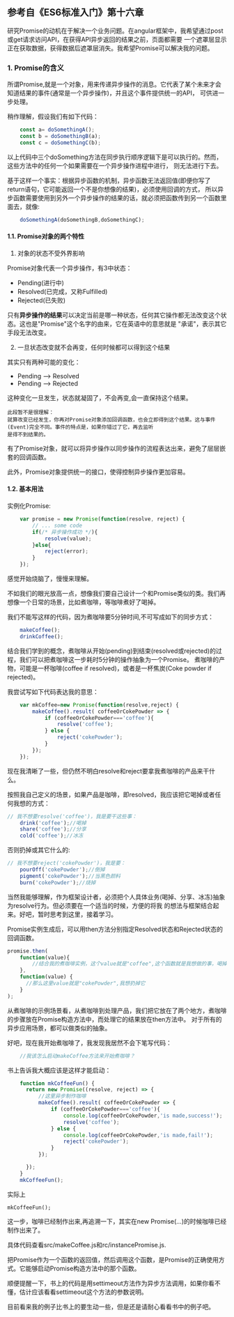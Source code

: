 ## 参考自《ES6标准入门》第十六章

研究Promise的动机在于解决一个业务问题。在angular框架中，我希望通过post或get请求访问API，在获得API异步返回的结果之前，页面都需要
一个遮罩层显示正在获取数据，获得数据后遮罩层消失。我希望Promise可以解决我的问题。

### 1. Promise的含义

所谓Promise,就是一个对象，用来传递异步操作的消息。它代表了某个未来才会知道结果的事件(通常是一个异步操作)，并且这个事件提供统一的API，
可供进一步处理。

稍作理解，假设我们有如下代码：
```javascript
    const a= doSomethingA();
    const b = doSomethingB(a);
    const c = doSomethingC(b);
```
以上代码中三个doSomething方法在同步执行顺序逻辑下是可以执行的。然而，这些方法中的任何一个如果需要在一个异步操作进程中进行，
则无法进行下去。

基于这样一个事实：根据异步函数的机制，异步函数无法返回值(即便你写了return语句，它可能返回一个不是你想像的结果)，必须使用回调的方式，
所以异步函数需要使用到另外一个异步操作的结果的话，就必须把函数传到另一个函数里面去，就像:
```javascript
    doSomethingA(doSomethingB,doSomethingC);
```


#### 1.1. Promise对象的两个特性

1. 对象的状态不受外界影响

Promise对象代表一个异步操作，有3中状态：
* Pending(进行中)
* Resolved(已完成，又称Fulfilled)
* Rejected(已失败)

只有<B>异步操作的结果</B>可以决定当前是哪一种状态，任何其它操作都无法改变这个状态。这也是"Promise"这个名字的由来，它在英语中的意思就是
"承诺"，表示其它手段无法改变。

2. 一旦状态改变就不会再变，任何时候都可以得到这个结果

其实只有两种可能的变化：
* Pending --> Resolved
* Pending --> Rejected

这种变化一旦发生，状态就凝固了，不会再变,会一直保持这个结果。
```text
此段暂不是很理解：
就算改变已经发生，你再对Promise对象添加回调函数，也会立即得到这个结果。这与事件(Event)完全不同。事件的特点是，如果你错过了它，再去监听
是得不到结果的。
```
有了Promise对象，就可以将异步操作以同步操作的流程表达出来，避免了层层嵌套的回调函数。

此外，Promise对象提供统一的接口，使得控制异步操作更加容易。

#### 1.2. 基本用法

实例化Promise:
```javascript
    var promise = new Promise(function(resolve, reject) {
        // ... some code
        if(/* 异步操作成功 */){
            resolve(value);
        }else{
            reject(error);
        }
    });
```

感觉开始烧脑了，慢慢来理解。

不如我们的眼光放高一点，想像我们要自己设计一个和Promise类似的类。我们再想像一个日常的场景，比如煮咖啡，等咖啡煮好了喝掉。

我们不能写这样的代码，因为煮咖啡要5分钟时间,不可写成如下的同步方式：

```javascript
    makeCoffee();
    drinkCoffee();
```
结合我们学到的概念，煮咖啡从开始(pending)到结束(resolved或rejected)的过程，我们可以把煮咖啡这一步耗时5分钟的操作抽象为一个Promise。
煮咖啡的产物，可能是一杯咖啡(coffee if resolved)，或者是一杯焦炭(Coke powder if rejected)。

我尝试写如下代码表达我的意思：
```javascript
    var mkCoffee=new Promise(function(resolve,reject) {
        makeCoffee().result( coffeeOrCokePowder => {
            if (coffeeOrCokePowder==='coffee'){
                resolve('coffee');
            } else {
                reject('cokePowder');
            }
        });      
    });
```

现在我清晰了一些，但仍然不明白resolve和reject要拿我煮咖啡的产品来干什么。

按照我自己定义的场景，如果产品是咖啡，即resolved，我应该把它喝掉或者任何我想的方式：
```javascript
// 我不想要resolve('coffee')，我是要干这些事：
    drink('coffee');//喝掉
    share('coffee');//分享
    cold('coffee');//冰冻
```
否则扔掉或其它什么的:
```javascript
// 我不想要reject('cokePowder')，我是要：
    pourOff('cokePowder');//倒掉
    pigment('cokePowder');//当黑色颜料
    burn('cokePowder');//烧掉
```
当然我能够理解，作为框架设计者，必须把个人具体业务(喝掉、分享、冰冻)抽象为resolve行为。但必须要在一个适当的时候，方便的将我
的想法与框架结合起来。好吧，暂时思考到这里，接着学习。

Promise实例生成后，可以用then方法分别指定Resolved状态和Rejected状态的回调函数。
```javascript
promise.then(
    function(value){
        //结合我的煮咖啡实例，这个value就是"coffee",这个函数就是我想做的事，喝掉咖啡
    },
    function(value) {
      //那么这里value就是"cokePowder",我想扔掉它
    }
);
```
从煮咖啡的示例场景看，从煮咖啡到处理产品，我们把它放在了两个地方，煮咖啡的步骤放在Promise构造方法中，而处理它的结果放在then方法中。
对于所有的异步应用场景，都可以做类似的抽象。


好吧，现在我开始煮咖啡了，我发现我居然不会下笔写代码：
```javascript
    //我该怎么启动makeCoffee方法来开始煮咖啡？
```
书上告诉我大概应该是这样才能启动：
```javascript
    function mkCoffeeFun() {
      return new Promise((resolve, reject) => {
          //这里异步制作咖啡
          makeCoffee().result( coffeeOrCokePowder => {
              if (coffeeOrCokePowder==='coffee'){
                  console.log(coffeeOrCokePowder,'is made,success!');
                  resolve('coffee');
              } else {
                  console.log(coffeeOrCokePowder,'is made,fail!');
                  reject('cokePowder');
              }
          });      

      });
    }
    mkCoffeeFun();
```
实际上

    mkCoffeeFun();
    
这一步，咖啡已经制作出来,再追溯一下，其实在new Promise(...)的时候咖啡已经制作出来了。

具体代码查看src/makeCoffee.js和rc/instancePromise.js.

把Promise作为一个函数的返回值，然后调用这个函数，是Promise的正确使用方式。它能够启动Promise构造方法中的那个函数。

顺便提醒一下，书上的代码是用settimeout方法作为异步方法调用，如果你看不懂，估计应该看看settimeout这个方法的参数说明。

目前看来我的例子比书上的要生动一些，但是还是请耐心看看书中的例子吧。



